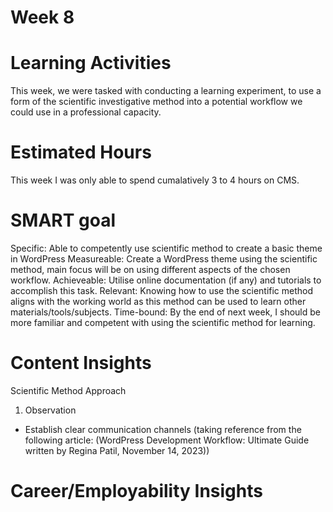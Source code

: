 # Week 8

# Learning Activities
This week, we were tasked with conducting a learning experiment, to use a form of the scientific investigative method into a potential workflow we could use in a professional capacity.
# Estimated Hours
This week I was only able to spend cumalatively 3 to 4 hours on CMS.
# SMART goal
Specific: Able to competently use scientific method to create a basic theme in WordPress
Measureable: Create a WordPress theme using the scientific method, main focus will be on using different aspects of the chosen workflow. 
Achieveable: Utilise online documentation (if any) and tutorials to accomplish this task.
Relevant: Knowing how to use the scientific method aligns with the working world as this method can be used to learn other materials/tools/subjects.
Time-bound: By the end of next week, I should be more familiar and competent with using the scientific method for learning.
# Content Insights
Scientific Method Approach

1. Observation
* Establish clear communication channels (taking reference from the following article: (WordPress Development Workflow: Ultimate Guide written by Regina Patil, November 14, 2023))



# Career/Employability Insights
